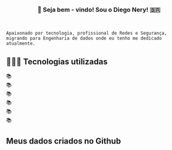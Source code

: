 
<h3 align="center">  <br>
👋 Seja bem - vindo! Sou o Diego Nery! 🇧🇷
<br> 
</h3>
<br>
 
 
```
Apaixonado por tecnologia, profissional de Redes e Segurança, 
migrando para Engenharia de dados onde eu tenho me dedicado atualmente.
```
## 👨🏻‍💻 Tecnologias utilizadas 

📚<br>
📚<br>
📚<br>
📚<br>
📚<br>
📚<br>

## Meus dados criados no Github

<!-- <span style="height ">
![Anurag's GitHub stats](https://github-readme-stats.vercel.app/api?username=arthurspk&show_icons=true&theme=tokyonight)
</span> -->
  
<!--
**diegonery75/diegonery75** is a ✨ _special_ ✨ repository because its `README.md` (this file) appears on your GitHub profile.

Here are some ideas to get you started:

- 🔭 I’m currently working on ...
- 🌱 I’m currently learning ...
- 👯 I’m looking to collaborate on ...
- 🤔 I’m looking for help with ...
- 💬 Ask me about ...
- 📫 How to reach me: ...
- 😄 Pronouns: ...
- ⚡ Fun fact: ...
-->
